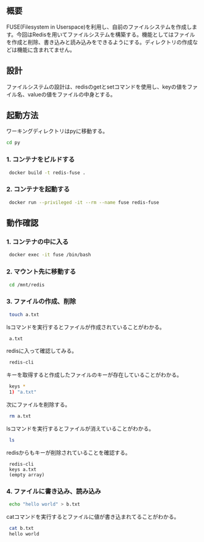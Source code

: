 ## 概要
FUSE(Filesystem in Userspace)を利用し、自前のファイルシステムを作成します。今回はRedisを用いてファイルシステムを構築する。機能としてはファイルを作成と削除、書き込みと読み込みをできるようにする。ディレクトリの作成などは機能に含まれてません。

## 設計
ファイルシステムの設計は、redisのgetとsetコマンドを使用し、keyの値をファイル名、valueの値をファイルの中身とする。

## 起動方法
ワーキングディレクトリはpyに移動する。
``` sh
cd py
```

### 1. コンテナをビルドする
``` sh
 docker build -t redis-fuse .  
```
### 2. コンテナを起動する
``` sh
 docker run --privileged -it --rm --name fuse redis-fuse
```

## 動作確認
### 1. コンテナの中に入る
``` sh
 docker exec -it fuse /bin/bash
```

### 2. マウント先に移動する
``` sh
 cd /mnt/redis
```

### 3. ファイルの作成、削除
``` sh
 touch a.txt
```
lsコマンドを実行するとファイルが作成されていることがわかる。
``` sh
 a.txt
```
redisに入って確認してみる。
``` sh
 redis-cli
```
キーを取得すると作成したファイルのキーが存在していることがわかる。
``` sh
 keys *
 1) "a.txt"
```
次にファイルを削除する。
``` sh
 rm a.txt
```
lsコマンドを実行するとファイルが消えていることがわかる。
``` sh
 ls
```
redisからもキーが削除されていることを確認する。
```
 redis-cli
 keys a.txt
 (empty array)
```

### 4. ファイルに書き込み、読み込み
``` sh
 echo "hello world" > b.txt
```
catコマンドを実行するとファイルに値が書き込まれてることがわかる。
``` sh
 cat b.txt
 hello world
```